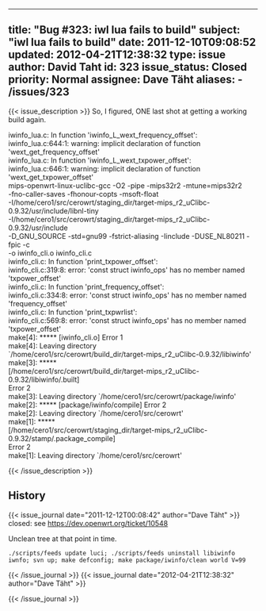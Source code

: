 
---
title: "Bug #323: iwl lua fails to build"
subject: "iwl lua fails to build"
date: 2011-12-10T09:08:52
updated: 2012-04-21T12:38:32
type: issue
author: David Taht
id: 323
issue_status: Closed
priority: Normal
assignee: Dave Täht
aliases:
    - /issues/323
---

{{< issue_description >}}
So, I figured, ONE last shot at getting a working build again.

iwinfo\_lua.c: In function 'iwinfo\_L\_wext\_frequency\_offset':\
iwinfo\_lua.c:644:1: warning: implicit declaration of function\
'wext\_get\_frequency\_offset'\
iwinfo\_lua.c: In function 'iwinfo\_L\_wext\_txpower\_offset':\
iwinfo\_lua.c:646:1: warning: implicit declaration of function\
'wext\_get\_txpower\_offset'\
mips-openwrt-linux-uclibc-gcc -O2 -pipe -mips32r2 -mtune=mips32r2\
-fno-caller-saves -fhonour-copts -msoft-float\
-I/home/cero1/src/cerowrt/staging\_dir/target-mips\_r2\_uClibc-0.9.32/usr/include/libnl-tiny\
-I/home/cero1/src/cerowrt/staging\_dir/target-mips\_r2\_uClibc-0.9.32/usr/include\
-D\_GNU\_SOURCE -std=gnu99 -fstrict-aliasing -Iinclude -DUSE\_NL80211
-fpic -c\
-o iwinfo\_cli.o iwinfo\_cli.c\
iwinfo\_cli.c: In function 'print\_txpower\_offset':\
iwinfo\_cli.c:319:8: error: 'const struct iwinfo\_ops' has no member
named\
'txpower\_offset'\
iwinfo\_cli.c: In function 'print\_frequency\_offset':\
iwinfo\_cli.c:334:8: error: 'const struct iwinfo\_ops' has no member
named\
'frequency\_offset'\
iwinfo\_cli.c: In function 'print\_txpwrlist':\
iwinfo\_cli.c:569:8: error: 'const struct iwinfo\_ops' has no member
named\
'txpower\_offset'\
make\[4\]: ****\* \[iwinfo\_cli.o\] Error 1\
make\[4\]: Leaving directory\
\`/home/cero1/src/cerowrt/build\_dir/target-mips\_r2\_uClibc-0.9.32/libiwinfo'\
make\[3\]: ****\*\
\[/home/cero1/src/cerowrt/build\_dir/target-mips\_r2\_uClibc-0.9.32/libiwinfo/.built\]\
Error 2\
make\[3\]: Leaving directory \`/home/cero1/src/cerowrt/package/iwinfo'\
make\[2\]: ****\* \[package/iwinfo/compile\] Error 2\
make\[2\]: Leaving directory \`/home/cero1/src/cerowrt'\
make\[1\]: ****\*\
\[/home/cero1/src/cerowrt/staging\_dir/target-mips\_r2\_uClibc-0.9.32/stamp/.package\_compile\]\
Error 2\
make\[1\]: Leaving directory \`/home/cero1/src/cerowrt'


{{< /issue_description >}}

## History
{{< issue_journal date="2011-12-12T00:08:42" author="Dave Täht" >}}
closed: see https://dev.openwrt.org/ticket/10548

Unclean tree at that point in time.

    ./scripts/feeds update luci; ./scripts/feeds uninstall libiwinfo iwnfo; svn up; make defconfig; make package/iwinfo/clean world V=99
{{< /issue_journal >}}
{{< issue_journal date="2012-04-21T12:38:32" author="Dave Täht" >}}

{{< /issue_journal >}}

